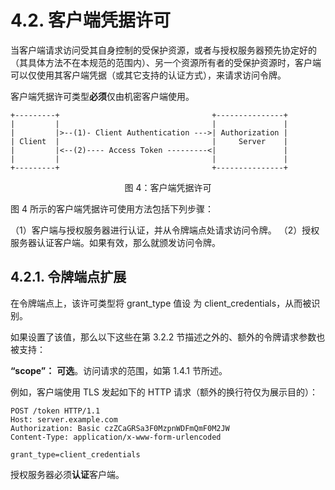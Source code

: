 # 4.2. 客户端凭据许可

当客户端请求访问受其自身控制的受保护资源，或者与授权服务器预先协定好的（其具体方法不在本规范的范围内）、另一个资源所有者的受保护资源时，客户端可以仅使用其客户端凭据（或其它支持的认证方式），来请求访问令牌。

客户端凭据许可类型**必须**仅由机密客户端使用。

```
+---------+                                  +---------------+
|         |                                  |               |
|         |>--(1)- Client Authentication --->| Authorization |
| Client  |                                  |     Server    |
|         |<--(2)---- Access Token ---------<|               |
|         |                                  |               |
+---------+                                  +---------------+
```

<p align="center">图 4：客户端凭据许可</p>

图 4 所示的客户端凭据许可使用方法包括下列步骤：

（1）客户端与授权服务器进行认证，并从令牌端点处请求访问令牌。
（2）授权服务器认证客户端。如果有效，那么就颁发访问令牌。

## 4.2.1. 令牌端点扩展

在令牌端点上，该许可类型将 grant_type 值设
为 client_credentials，从而被识别。

如果设置了该值，那么以下这些在第 3.2.2 节描述之外的、额外的令牌请求参数也被支持：

**“scope”：** **可选**。访问请求的范围，如第 1.4.1 节所述。

例如，客户端使用 TLS 发起如下的 HTTP 请求（额外的换行符仅为展示目的）：

```http
POST /token HTTP/1.1
Host: server.example.com
Authorization: Basic czZCaGRSa3F0MzpnWDFmQmF0M2JW
Content-Type: application/x-www-form-urlencoded

grant_type=client_credentials
```

授权服务器必须**认证**客户端。
